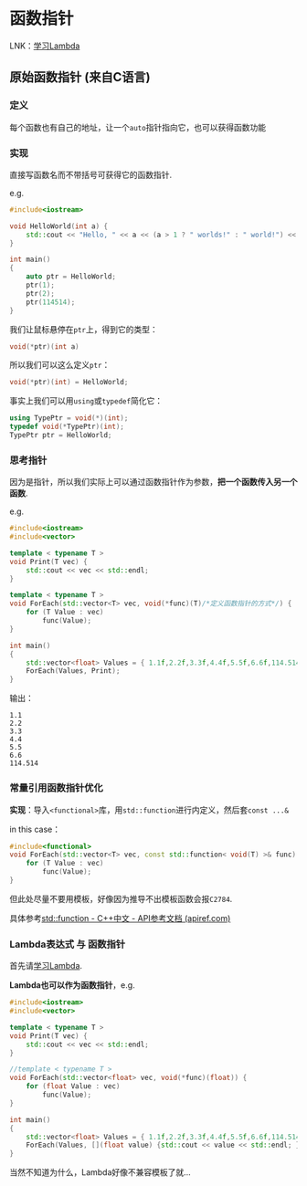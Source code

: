 # 函数指针

LNK：[学习Lambda](Lambda表达式.md)

## 原始函数指针 (来自C语言)

### **定义**

每个函数也有自己的地址，让一个`auto`指针指向它，也可以获得函数功能

### **实现**

直接写函数名而不带括号可获得它的函数指针.

e.g.

```cpp
#include<iostream>

void HelloWorld(int a) {
	std::cout << "Hello, " << a << (a > 1 ? " worlds!" : " world!") << std::endl;
}

int main()
{
	auto ptr = HelloWorld;
	ptr(1);
	ptr(2);
	ptr(114514);
}
```

我们让鼠标悬停在`ptr`上，得到它的类型：

```cpp
void(*ptr)(int a)
```

所以我们可以这么定义`ptr`：

```cpp
void(*ptr)(int) = HelloWorld;
```

事实上我们可以用`using`或`typedef`简化它：

```cpp
using TypePtr = void(*)(int);
typedef void(*TypePtr)(int);
TypePtr ptr = HelloWorld;
```



### **思考指针**

因为是指针，所以我们实际上可以通过函数指针作为参数，**把一个函数传入另一个函数**.

e.g.

```cpp
#include<iostream>
#include<vector>

template < typename T >
void Print(T vec) {
	std::cout << vec << std::endl;
}

template < typename T >
void ForEach(std::vector<T> vec, void(*func)(T)/*定义函数指针的方式*/) {
	for (T Value : vec)
		func(Value);
}

int main()
{
	std::vector<float> Values = { 1.1f,2.2f,3.3f,4.4f,5.5f,6.6f,114.514f };
	ForEach(Values, Print);
}
```

输出：

```
1.1
2.2
3.3
4.4
5.5
6.6
114.514
```



### 常量引用函数指针优化

**实现**：导入`<functional>`库，用`std::function`进行内定义，然后套`const ...&`

in this case：

```cpp
#include<functional>
void ForEach(std::vector<T> vec, const std::function< void(T) >& func) {
	for (T Value : vec)
		func(Value);
}
```

但此处尽量不要用模板，好像因为推导不出模板函数会报`C2784`.

具体参考[std::function - C++中文 - API参考文档 (apiref.com)](https://www.apiref.com/cpp-zh/cpp/utility/functional/function.html)



### **Lambda表达式 与 函数指针**

首先请[学习Lambda](Lambda表达式.md).

**Lambda也可以作为函数指针**，e.g.

```cpp
#include<iostream>
#include<vector>

template < typename T >
void Print(T vec) {
	std::cout << vec << std::endl;
}

//template < typename T >
void ForEach(std::vector<float> vec, void(*func)(float)) {
	for (float Value : vec)
		func(Value);
}

int main()
{
	std::vector<float> Values = { 1.1f,2.2f,3.3f,4.4f,5.5f,6.6f,114.514f };
	ForEach(Values, [](float value) {std::cout << value << std::endl; });//Lambda
}
```

当然不知道为什么，Lambda好像不兼容模板了就...